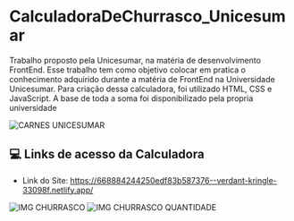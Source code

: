 ﻿# CalculadoraDeChurrasco_Unicesumar
Trabalho proposto pela Unicesumar, na matéria de desenvolvimento FrontEnd. Esse trabalho tem como objetivo colocar em pratica o conhecimento adquirido durante a matéria de FrontEnd na Universidade Unicesumar.
Para criação dessa calculadora, foi utilizado  HTML, CSS e JavaScript.
A base de toda a soma foi disponibilizado pela propria universidade


![CARNES UNICESUMAR](https://github.com/user-attachments/assets/8af200de-d0cf-434e-a2f6-4cc2eb63a6d9)

## 💻 Links de acesso da Calculadora

 - Link do Site: https://668884244250edf83b587376--verdant-kringle-33098f.netlify.app/

![IMG CHURRASCO](https://github.com/user-attachments/assets/ce4cf917-de42-4d19-ac4f-324d849384f4)
![IMG CHURRASCO QUANTIDADE](https://github.com/user-attachments/assets/db809912-629c-4731-86fb-87d891ab887d)
